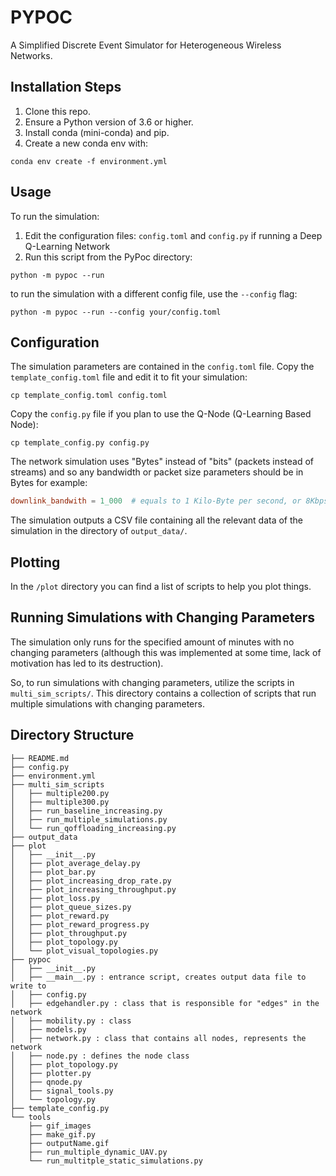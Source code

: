 # PYPOC
A Simplified Discrete Event Simulator for Heterogeneous Wireless Networks.

## Installation Steps
1. Clone this repo. 
2. Ensure a Python version of 3.6 or higher.
3. Install conda (mini-conda) and pip.
4. Create a new conda env with:
```
conda env create -f environment.yml
```

## Usage
To run the simulation:
1. Edit the configuration files: `config.toml` and `config.py` if running a Deep Q-Learning Network
2. Run this script from the PyPoc directory:

```
python -m pypoc --run
```

to run the simulation with a different config file, use the `--config` flag:

```
python -m pypoc --run --config your/config.toml
```

## Configuration

The simulation parameters are contained in the `config.toml` file. Copy the `template_config.toml` file and edit it to fit your simulation:
```
cp template_config.toml config.toml
```

Copy the `config.py` file if you plan to use the Q-Node (Q-Learning Based Node):
```
cp template_config.py config.py
```

The network simulation uses "Bytes" instead of "bits" (packets instead of streams) and so any bandwidth or packet size parameters should be in Bytes for example:

```toml
downlink_bandwith = 1_000  # equals to 1 Kilo-Byte per second, or 8Kbps
```

The simulation outputs a CSV file containing all the relevant data of the simulation in the directory of `output_data/`.

## Plotting
In the `/plot` directory you can find a list of scripts to help you plot things.

## Running Simulations with Changing Parameters
The simulation only runs for the specified amount of minutes with no changing parameters (although this was implemented at some time, 
lack of motivation has led to its destruction).

So, to run simulations with changing parameters, utilize the scripts in `multi_sim_scripts/`. This
directory contains a collection of scripts that run multiple simulations with changing parameters.

## Directory Structure
```
├── README.md
├── config.py
├── environment.yml
├── multi_sim_scripts
│   ├── multiple200.py
│   ├── multiple300.py
│   ├── run_baseline_increasing.py
│   ├── run_multiple_simulations.py
│   └── run_qoffloading_increasing.py
├── output_data
├── plot
│   ├── __init__.py
│   ├── plot_average_delay.py
│   ├── plot_bar.py
│   ├── plot_increasing_drop_rate.py
│   ├── plot_increasing_throughput.py
│   ├── plot_loss.py
│   ├── plot_queue_sizes.py
│   ├── plot_reward.py
│   ├── plot_reward_progress.py
│   ├── plot_throughput.py
│   ├── plot_topology.py
│   └── plot_visual_topologies.py
├── pypoc
│   ├── __init__.py
│   ├── __main__.py : entrance script, creates output data file to write to
│   ├── config.py
│   ├── edgehandler.py : class that is responsible for "edges" in the network
│   ├── mobility.py : class 
│   ├── models.py
│   ├── network.py : class that contains all nodes, represents the network
│   ├── node.py : defines the node class
│   ├── plot_topology.py
│   ├── plotter.py
│   ├── qnode.py
│   ├── signal_tools.py
│   └── topology.py
├── template_config.py
└── tools
    ├── gif_images
    ├── make_gif.py
    ├── outputName.gif
    ├── run_multiple_dynamic_UAV.py
    └── run_multitple_static_simulations.py
```
